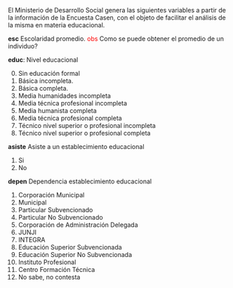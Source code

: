 El Ministerio de Desarrollo Social genera las siguientes variables a partir de la información de la
Encuesta Casen, con el objeto de facilitar el análisis de la misma en materia educacional.

**esc** Escolaridad promedio. <span style="color:red"> obs </span> Como se puede obtener el promedio de un individuo?

**educ**: Nivel educacional

0. Sin educación formal
1. Básica incompleta.
2. Básica completa.
3. Media humanidades incompleta
4. Media técnica profesional incompleta
5. Media humanista completa
6. Media técnica profesional completa
7. Técnico nivel superior o profesional incompleta
8. Técnico nivel superior o profesional completa

**asiste** Asiste a un establecimiento educacional

1. Si
2. No

**depen** Dependencia establecimiento educacional

1. Corporación Municipal
2. Municipal
3. Particular Subvencionado
4. Particular No Subvencionado
5. Corporación de Administración Delegada
6. JUNJI
7. INTEGRA
8. Educación Superior Subvencionada
9. Educación Superior No Subvencionada
10. Instituto Profesional
11. Centro Formación Técnica
99. No sabe, no contesta
